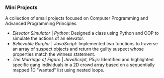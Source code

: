 ### Mini Projects 

A collection of small projects focused on Computer Programming and Advanced Programming Principles. 

- *Elevator Simulator* | *Python*: Designed a class using Python and OOP to simulate the actions of an elevator.
- *Believable Burglar* | *JavaScript*: Implemented two functions to traverse an array of suspect objects and return the guilty suspect whose properties match the witness statement.
- *The Marriage of Figaro* | *JavaScript, P5.js*: Identified and highlighted specific gang individuals in a 2D crowd array based on a sequentially mapped 1D "wanted" list using nested loops.
